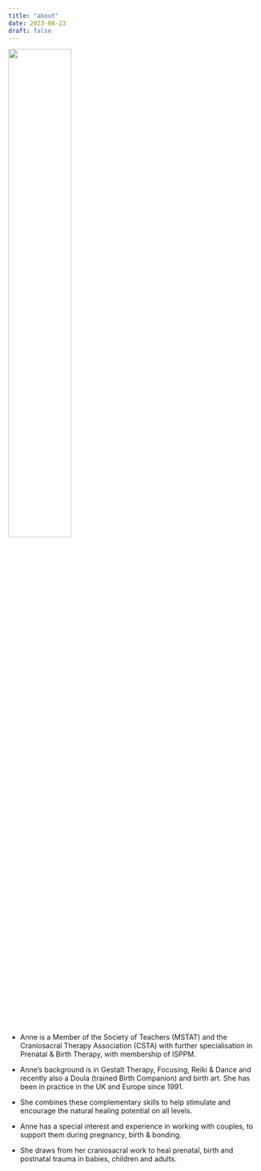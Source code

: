 ```yaml
---
title: "about"
date: 2023-08-23
draft: false
---
```


<img src="/img/anne-b-w.jpg" width="50%" style="margin: auto;" />

* Anne is a Member of the Society of Teachers (MSTAT) and the Craniosacral Therapy Association (CSTA) with further specialisation in Prenatal & Birth Therapy, with membership of ISPPM.  


* Anne’s background is in Gestalt Therapy, Focusing, Reiki & Dance and recently also a Doula (trained Birth Companion) and birth art. She has been in practice in the UK and Europe since 1991.  


* She combines these complementary skills to help stimulate and encourage the natural healing potential on all levels.


* Anne has a special interest and experience in working with couples, to support them during pregnancy, birth & bonding.


* She draws from her craniosacral work to heal prenatal, birth and postnatal trauma in babies, children and adults.
